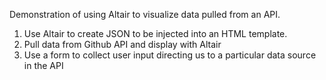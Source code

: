 Demonstration of using Altair to visualize data pulled from an API.

1. Use Altair to create JSON to be injected into an HTML template.
2. Pull data from Github API and display with Altair
3. Use a form to collect user input directing us to a particular data source in the API